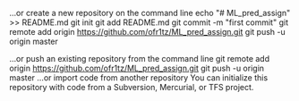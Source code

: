 …or create a new repository on the command line
echo "# ML_pred_assign" >> README.md
git init
git add README.md
git commit -m "first commit"
git remote add origin https://github.com/ofr1tz/ML_pred_assign.git
git push -u origin master

…or push an existing repository from the command line
git remote add origin https://github.com/ofr1tz/ML_pred_assign.git
git push -u origin master
…or import code from another repository
You can initialize this repository with code from a Subversion, Mercurial, or TFS project.
